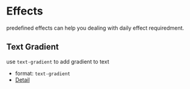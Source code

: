 # Effects

predefined effects can help you dealing with daily effect requiredment.


## Text Gradient
use `text-gradient` to add gradient to text
- format: `text-gradient`
- [Detail](./effects/text-gradient)